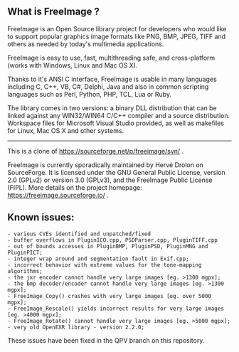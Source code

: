 What is FreeImage ?
-----------------------------------------------------------------------------
FreeImage is an Open Source library project for developers who would like to support popular graphics image formats like PNG, BMP, JPEG, TIFF and others as needed by today's multimedia applications.

FreeImage is easy to use, fast, multithreading safe, and cross-platform (works with Windows, Linux and Mac OS X).

Thanks to it's ANSI C interface, FreeImage is usable in many languages including C, C++, VB, C#, Delphi, Java and also in common scripting languages such as Perl, Python, PHP, TCL, Lua or Ruby.

The library comes in two versions: a binary DLL distribution that can be linked against any WIN32/WIN64 C/C++ compiler and a source distribution.
Workspace files for Microsoft Visual Studio provided, as well as makefiles for Linux, Mac OS X and other systems.

----
This is a clone of https://sourceforge.net/p/freeimage/svn/ .

FreeImage is currently sporadically maintained by Hervé Drolon on SourceForge. It is licensed under the GNU General Public License, version 2.0 (GPLv2) or version 3.0 (GPLv3), and the FreeImage Public License (FIPL). More details on the project homepage: https://freeimage.sourceforge.io/ .

Known issues:
-----------------------------------------------------------------------------

    - various CVEs identified and unpatched/fixed
    - buffer overflows in PluginICO.cpp, PSDParser.cpp, PluginTIFF.cpp
    - out of bounds accesses in PluginBMP, PluginPSD, PluginMNG and PluginPICT;
    - integer wrap around and segmentation fault in Exif.cpp;
    - incorrect behavior with extreme values for the tone-mapping algorithms;
    - the jxr encoder cannot handle very large images [eg. >1300 mgpx];
    - the bmp decoder/encoder cannot handle very large images [eg. >1300 mgpx];
    - FreeImage_Copy() crashes with very large images [eg. over 5000 mgpx];
    - FreeImage_Rescale() yields incorrect results for very large images [eg. >4000 mgpx];
    - FreeImage_Rotate() cannot handle very large images [eg. >5000 mgpx];
    - very old OpenEXR library - version 2.2.0;

These issues have been fixed in the QPV branch on this repository.
